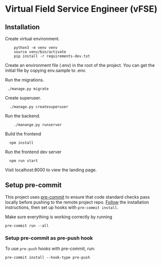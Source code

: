 # Virtual Field Service Engineer (vFSE)

## Installation

Create virtual environment.

    	python3 -m venv venv
    	source venv/bin/activate
    	pip install -r requirements-dev.txt

Create an environment file (.env) in the root of the project. You can get the initial file by copying env.sample to .env.

Run the migrations.

     ./manage.py migrate

Create superuser.

      ./manage.py createsuperuser

Run the backend.

    	./manange.py runserver

Build the frontend

      npm install

Run the frontend dev server

      npm run start

Visit localhost:8000 to view the landing page.

## Setup pre-commit

This project uses [pre-commit](https://pre-commit.com/) to ensure that code standard checks pass locally before pushing to the remote project repo. [Follow](https://pre-commit.com/#installation) the installation instructions, then set up hooks with `pre-commit install`.

Make sure everything is working correctly by running

    pre-commit run --all

### Setup pre-commit as pre-push hook

To use `pre-push` hooks with pre-commit, run:

    pre-commit install --hook-type pre-push

